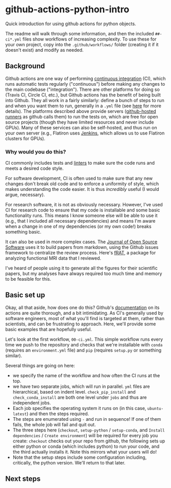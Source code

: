 # github-actions-python-intro

Quick introduction for using github actions for python objects.

The readme will walk through some information, and then the included `##-ci*.yml`
files show workflows of increasing complexity. To use these for your own
project, copy into the `.github/workflows/` folder (creating it if it doesn't
exist) and modify as needed.

## Background

Github actions are one way of performing [continuous
integration](https://en.wikipedia.org/wiki/Continuous_integration) (CI), which
runs automatic tests regularly ("continuous") before making any changes to the
main codebase ("integration"). There are other platforms for doing so (Travis
CI, Circle CI, etc.), but Github actions has the benefit of being built into
Github. They all work in a fairly similarly: define a bunch of steps to run and
when you want them to run, generally in a `.yml` file (see
[here](https://en.wikipedia.org/wiki/YAML) for more details). The platforms
described above provide servers ([github-hosted
runners](https://docs.github.com/en/actions/using-github-hosted-runners/about-github-hosted-runners#supported-runners-and-hardware-resources)
as github calls them) to run the tests on, which are free for open source
projects (though they have limited resources and never include GPUs). Many of
these services can also be self-hosted, and thus run on your own server (e.g.,
Flatiron uses [Jenkins](https://www.jenkins.io/), which allows us to use
Flatiron clusters for GPUs).

### Why would you do this?

CI commonly includes tests and
[linters](https://en.wikipedia.org/wiki/Lint_(software)) to make sure the code
runs and meets a desired code style.

For software development, CI is often used to make sure that any new changes
don't break old code and to enforce a uniformity of style, which makes
understanding the code easier. It is thus *incredibly* useful (I would argue,
necessary).

For research software, it is not as obviously necessary. However, I've used CI
for research code to ensure that my code is installable and some basic
functionality runs. This means I know someone else will be able to use it (e.g.,
that I included all necessary dependencies) and means I'm aware when a change in
one of my dependencies (or my own code!) breaks something basic.

It can also be used in more complex cases. The [Journal of Open Source
Software](https://joss.theoj.org/) uses it to build papers from markdown, using
the Github issues framework to centralize the review process. Here's
[fRAT](https://github.com/openjournals/joss-reviews/issues/5200), a package for
analyzing functional MRI data that I reviewed.

I've heard of people using it to generate all the figures for their scientific
papers, but my analyses have always required too much time and memory to be
feasible for this.

## Basic set up

Okay, all that aside, how does one do this? Github's
[documentation](https://docs.github.com/en/actions) on its actions are quite
thorough, and a bit intimidating. As CI's generally used by software engineers,
most of what you'll find is targeted at them, rather than scientists, and can be
frustrating to approach. Here, we'll provide some basic examples that are
hopefully useful.

Let's look at the first workflow, `00-ci.yml`. This simple workflow runs every
time we push to the repository and checks that we're installable with `conda`
(requires an `environment.yml` file) and `pip` (requires `setup.py` or something
similar).

Several things are going on here:
- we specify the name of the workflow and how often the CI runs at the top.
- we have two separate jobs, which will run in parallel. `yml` files are
  hierarchical, based on indent level. `check_pip_install` and
  `check_conda_install` are both one level under `jobs` and thus are independent
  jobs.
- Each job specifies the operating system it runs on (in this case,
  `ubuntu-latest`) and then the steps required.
- The steps are enumerated using `-` and run in sequence! If one of them fails,
  the whole job will fail and quit out.
- The three steps here (`checkout`, `setup-python` / `setup-conda`, and `Install
  dependencies` / `Create environment`) will be required for every job you
  create: `checkout` checks out your repo from github, the following sets up
  either python or conda (which includes python) to run your code, and the third
  actually installs it. Note this mirrors what your users will do!
- Note that the setup steps include some configuration including, critically,
  the python version. We'll return to that later.

## Next steps

